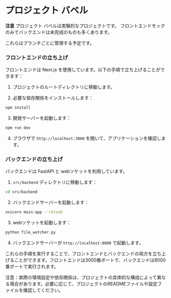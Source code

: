 # プロジェクト バベル

**注意** プロジェクト バベルは実験的なプロジェクトです。
フロントエンドモックのみでバックエンドは未完成のものも多くあります。

これらはブランチごとに管理する予定です。


### フロントエンドの立ち上げ

フロントエンドは Next.js を使用しています。以下の手順で立ち上げることができます：

1. プロジェクトのルートディレクトリに移動します。

2. 必要な依存関係をインストールします：

```bash
npm install
```

3. 開発サーバーを起動します：

```bash
npm run dev
```

4. ブラウザで `http://localhost:3000` を開いて、アプリケーションを確認します。

### バックエンドの立ち上げ

バックエンドは FastAPI と webソケットを利用しています。

1. `src/backend` ディレクトリに移動します：

```bash
cd src/backend
```

2. バックエンドサーバーを起動します：

```bash
uvicorn main:app --reload
```

3. webソケットを起動します：

```bash
python file_watcher.py
```

4. バックエンドサーバーが `http://localhost:8000` で起動します。

これらの手順を実行することで、フロントエンドとバックエンドの両方を立ち上げることができます。フロントエンドは3000番ポートで、バックエンドは8000番ポートで実行されます。

注意：実際の環境設定や依存関係は、プロジェクトの具体的な構成によって異なる場合があります。必要に応じて、プロジェクトのREADMEファイルや設定ファイルを確認してください。